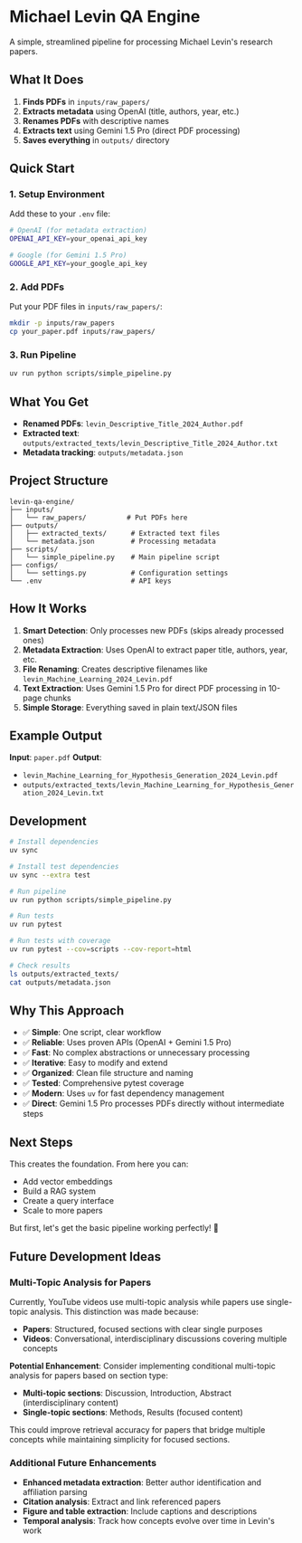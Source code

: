 # Michael Levin QA Engine

A simple, streamlined pipeline for processing Michael Levin's research papers.

## What It Does

1. **Finds PDFs** in `inputs/raw_papers/`
2. **Extracts metadata** using OpenAI (title, authors, year, etc.)
3. **Renames PDFs** with descriptive names
4. **Extracts text** using Gemini 1.5 Pro (direct PDF processing)
5. **Saves everything** in `outputs/` directory

## Quick Start

### 1. Setup Environment

Add these to your `.env` file:

```bash
# OpenAI (for metadata extraction)
OPENAI_API_KEY=your_openai_api_key

# Google (for Gemini 1.5 Pro)
GOOGLE_API_KEY=your_google_api_key
```

### 2. Add PDFs

Put your PDF files in `inputs/raw_papers/`:

```bash
mkdir -p inputs/raw_papers
cp your_paper.pdf inputs/raw_papers/
```

### 3. Run Pipeline

```bash
uv run python scripts/simple_pipeline.py
```

## What You Get

- **Renamed PDFs**: `levin_Descriptive_Title_2024_Author.pdf`
- **Extracted text**: `outputs/extracted_texts/levin_Descriptive_Title_2024_Author.txt`
- **Metadata tracking**: `outputs/metadata.json`

## Project Structure

```
levin-qa-engine/
├── inputs/
│   └── raw_papers/          # Put PDFs here
├── outputs/
│   ├── extracted_texts/      # Extracted text files
│   └── metadata.json         # Processing metadata
├── scripts/
│   └── simple_pipeline.py    # Main pipeline script
├── configs/
│   └── settings.py           # Configuration settings
└── .env                      # API keys
```

## How It Works

1. **Smart Detection**: Only processes new PDFs (skips already processed ones)
2. **Metadata Extraction**: Uses OpenAI to extract paper title, authors, year, etc.
3. **File Renaming**: Creates descriptive filenames like `levin_Machine_Learning_2024_Levin.pdf`
4. **Text Extraction**: Uses Gemini 1.5 Pro for direct PDF processing in 10-page chunks
5. **Simple Storage**: Everything saved in plain text/JSON files

## Example Output

**Input**: `paper.pdf`
**Output**: 
- `levin_Machine_Learning_for_Hypothesis_Generation_2024_Levin.pdf`
- `outputs/extracted_texts/levin_Machine_Learning_for_Hypothesis_Generation_2024_Levin.txt`

## Development

```bash
# Install dependencies
uv sync

# Install test dependencies
uv sync --extra test

# Run pipeline
uv run python scripts/simple_pipeline.py

# Run tests
uv run pytest

# Run tests with coverage
uv run pytest --cov=scripts --cov-report=html

# Check results
ls outputs/extracted_texts/
cat outputs/metadata.json
```

## Why This Approach

- ✅ **Simple**: One script, clear workflow
- ✅ **Reliable**: Uses proven APIs (OpenAI + Gemini 1.5 Pro)
- ✅ **Fast**: No complex abstractions or unnecessary processing
- ✅ **Iterative**: Easy to modify and extend
- ✅ **Organized**: Clean file structure and naming
- ✅ **Tested**: Comprehensive pytest coverage
- ✅ **Modern**: Uses `uv` for fast dependency management
- ✅ **Direct**: Gemini 1.5 Pro processes PDFs directly without intermediate steps

## Next Steps

This creates the foundation. From here you can:
- Add vector embeddings
- Build a RAG system
- Create a query interface
- Scale to more papers

But first, let's get the basic pipeline working perfectly! 🚀

## Future Development Ideas

### Multi-Topic Analysis for Papers
Currently, YouTube videos use multi-topic analysis while papers use single-topic analysis. This distinction was made because:

- **Papers**: Structured, focused sections with clear single purposes
- **Videos**: Conversational, interdisciplinary discussions covering multiple concepts

**Potential Enhancement**: Consider implementing conditional multi-topic analysis for papers based on section type:
- **Multi-topic sections**: Discussion, Introduction, Abstract (interdisciplinary content)
- **Single-topic sections**: Methods, Results (focused content)

This could improve retrieval accuracy for papers that bridge multiple concepts while maintaining simplicity for focused sections.

### Additional Future Enhancements
- **Enhanced metadata extraction**: Better author identification and affiliation parsing
- **Citation analysis**: Extract and link referenced papers
- **Figure and table extraction**: Include captions and descriptions
- **Temporal analysis**: Track how concepts evolve over time in Levin's work

